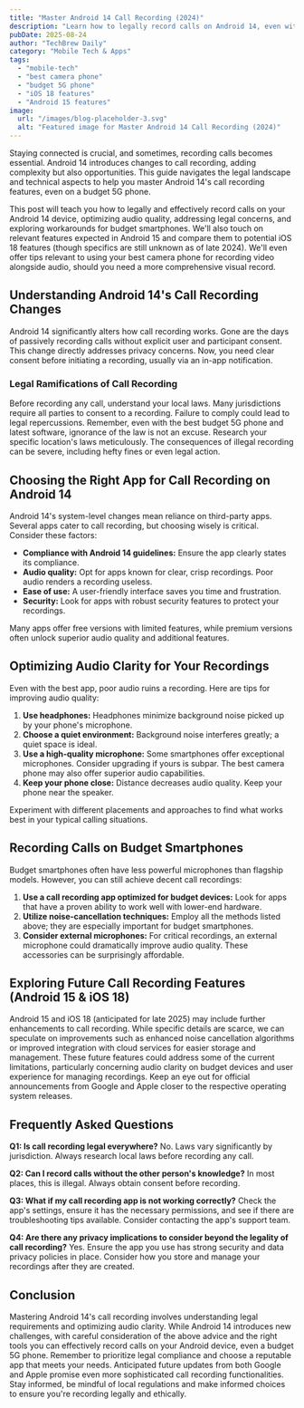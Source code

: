 ```yaml
---
title: "Master Android 14 Call Recording (2024)"
description: "Learn how to legally record calls on Android 14, even with a budget 5G phone.  Get crystal-clear audio & overcome legal hurdles.  Read our complete guide now!"
pubDate: 2025-08-24
author: "TechBrew Daily"
category: "Mobile Tech & Apps"
tags:
  - "mobile-tech"
  - "best camera phone"
  - "budget 5G phone"
  - "iOS 18 features"
  - "Android 15 features"
image:
  url: "/images/blog-placeholder-3.svg"
  alt: "Featured image for Master Android 14 Call Recording (2024)"
---
```


Staying connected is crucial, and sometimes, recording calls becomes essential.  Android 14 introduces changes to call recording, adding complexity but also opportunities. This guide navigates the legal landscape and technical aspects to help you master Android 14's call recording features, even on a budget 5G phone.


This post will teach you how to legally and effectively record calls on your Android 14 device, optimizing audio quality, addressing legal concerns, and exploring workarounds for budget smartphones. We'll also touch on relevant features expected in Android 15 and compare them to potential iOS 18 features (though specifics are still unknown as of late 2024). We'll even offer tips relevant to using your best camera phone for recording video alongside audio, should you need a more comprehensive visual record.


## Understanding Android 14's Call Recording Changes

Android 14 significantly alters how call recording works.  Gone are the days of passively recording calls without explicit user and participant consent. This change directly addresses privacy concerns.  Now, you need clear consent before initiating a recording, usually via an in-app notification.

### Legal Ramifications of Call Recording

Before recording any call, understand your local laws.  Many jurisdictions require all parties to consent to a recording. Failure to comply could lead to legal repercussions.  Remember, even with the best budget 5G phone and latest software, ignorance of the law is not an excuse. Research your specific location's laws meticulously.  The consequences of illegal recording can be severe, including hefty fines or even legal action.


## Choosing the Right App for Call Recording on Android 14

Android 14's system-level changes mean reliance on third-party apps.  Several apps cater to call recording, but choosing wisely is critical.  Consider these factors:

*   **Compliance with Android 14 guidelines:** Ensure the app clearly states its compliance.
*   **Audio quality:** Opt for apps known for clear, crisp recordings. Poor audio renders a recording useless.
*   **Ease of use:** A user-friendly interface saves you time and frustration.
*   **Security:**  Look for apps with robust security features to protect your recordings.

Many apps offer free versions with limited features, while premium versions often unlock superior audio quality and additional features.


## Optimizing Audio Clarity for Your Recordings

Even with the best app, poor audio ruins a recording.  Here are tips for improving audio quality:

1.  **Use headphones:**  Headphones minimize background noise picked up by your phone's microphone.
2.  **Choose a quiet environment:** Background noise interferes greatly; a quiet space is ideal.
3.  **Use a high-quality microphone:** Some smartphones offer exceptional microphones. Consider upgrading if yours is subpar.  The best camera phone may also offer superior audio capabilities.
4.  **Keep your phone close:**  Distance decreases audio quality. Keep your phone near the speaker.

Experiment with different placements and approaches to find what works best in your typical calling situations.


## Recording Calls on Budget Smartphones

Budget smartphones often have less powerful microphones than flagship models. However, you can still achieve decent call recordings:

1.  **Use a call recording app optimized for budget devices:** Look for apps that have a proven ability to work well with lower-end hardware.
2.  **Utilize noise-cancellation techniques:**  Employ all the methods listed above;  they are especially important for budget smartphones.
3.  **Consider external microphones:**  For critical recordings, an external microphone could dramatically improve audio quality.  These accessories can be surprisingly affordable.


## Exploring Future Call Recording Features (Android 15 & iOS 18)

Android 15 and iOS 18 (anticipated for late 2025) may include further enhancements to call recording. While specific details are scarce, we can speculate on improvements such as enhanced noise cancellation algorithms or improved integration with cloud services for easier storage and management.  These future features could address some of the current limitations, particularly concerning audio clarity on budget devices and user experience for managing recordings.  Keep an eye out for official announcements from Google and Apple closer to the respective operating system releases.



## Frequently Asked Questions

**Q1: Is call recording legal everywhere?**  No.  Laws vary significantly by jurisdiction.  Always research local laws before recording any call.

**Q2: Can I record calls without the other person's knowledge?** In most places, this is illegal.  Always obtain consent before recording.

**Q3: What if my call recording app is not working correctly?**  Check the app's settings, ensure it has the necessary permissions, and see if there are troubleshooting tips available.  Consider contacting the app's support team.

**Q4: Are there any privacy implications to consider beyond the legality of call recording?** Yes.  Ensure the app you use has strong security and data privacy policies in place.  Consider how you store and manage your recordings after they are created.

## Conclusion

Mastering Android 14's call recording involves understanding legal requirements and optimizing audio clarity. While Android 14 introduces new challenges, with careful consideration of the above advice and the right tools you can effectively record calls on your Android device, even a budget 5G phone.  Remember to prioritize legal compliance and choose a reputable app that meets your needs.  Anticipated future updates from both Google and Apple promise even more sophisticated call recording functionalities.  Stay informed, be mindful of local regulations and make informed choices to ensure you're recording legally and ethically.